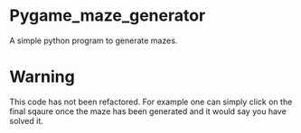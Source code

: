 # Pygame_maze_generator
A simple python program to generate mazes.
# Warning
This code has not been refactored. For example one can simply click on the final sqaure once the maze has been generated and it would say you have solved it.

